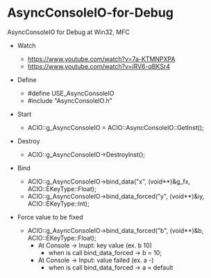 # AsyncConsoleIO-for-Debug
AsyncConsoleIO for Debug at Win32, MFC

- Watch
  - https://www.youtube.com/watch?v=7a-KTMNPXPA
  - https://www.youtube.com/watch?v=iRV6-qBKSr4

- Define
  - #define USE_AsyncConsoleIO
  - #include "AsyncConsoleIO.h"

- Start
  - ACIO::g_AsyncConsoleIO = ACIO::AsyncConsoleIO::GetInst();

- Destroy
  - ACIO::g_AsyncConsoleIO->DestroyInst();

- Bind
  - ACIO::g_AsyncConsoleIO->bind_data("x", (void**)&g_fx, ACIO::EKeyType::Float);
  - ACIO::g_AsyncConsoleIO->bind_data_forced("y", (void**)&iy, ACIO::EKeyType::Int);

- Force value to be fixed
  - ACIO::g_AsyncConsoleIO->bind_data_forced("b", (void**)&b, ACIO::EKeyType::Float);
    - At Console -> Inupt: key value (ex. b 10)
      - when is call bind_data_forced -> b = 10;
    - At Console -> Input: value failed (ex. a -)
      - when is call bind_data_forced -> a = default
